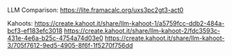 LLM Comparison:
https://lite.framacalc.org/uxs3pc2gt3-act0

Kahoots:
https://create.kahoot.it/share/llm-kahoot-1/a5759fcc-ddb2-484a-bcf3-ef183efc3018
https://create.kahoot.it/share/llm-kahoot-2/fdc3593c-431e-4e6a-b25c-4754a74d03e0
https://create.kahoot.it/share/llm-kahoot-3/705f7612-9ed5-4905-8f6f-1f5270f756dd
